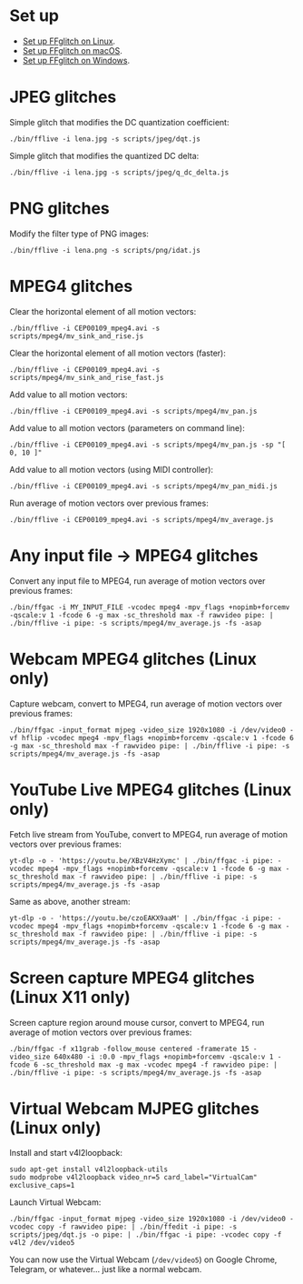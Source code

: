 Set up
======

- [Set up FFglitch on Linux](readme_linux.md).
- [Set up FFglitch on macOS](readme_macos.md).
- [Set up FFglitch on Windows](readme_windows.md).

JPEG glitches
=============

Simple glitch that modifies the DC quantization coefficient:
```
./bin/fflive -i lena.jpg -s scripts/jpeg/dqt.js
```

Simple glitch that modifies the quantized DC delta:
```
./bin/fflive -i lena.jpg -s scripts/jpeg/q_dc_delta.js
```

PNG glitches
============

Modify the filter type of PNG images:
```
./bin/fflive -i lena.png -s scripts/png/idat.js
```

MPEG4 glitches
==============

Clear the horizontal element of all motion vectors:
```
./bin/fflive -i CEP00109_mpeg4.avi -s scripts/mpeg4/mv_sink_and_rise.js
```

Clear the horizontal element of all motion vectors (faster):
```
./bin/fflive -i CEP00109_mpeg4.avi -s scripts/mpeg4/mv_sink_and_rise_fast.js
```

Add value to all motion vectors:
```
./bin/fflive -i CEP00109_mpeg4.avi -s scripts/mpeg4/mv_pan.js
```

Add value to all motion vectors (parameters on command line):
```
./bin/fflive -i CEP00109_mpeg4.avi -s scripts/mpeg4/mv_pan.js -sp "[ 0, 10 ]"
```

Add value to all motion vectors (using MIDI controller):
```
./bin/fflive -i CEP00109_mpeg4.avi -s scripts/mpeg4/mv_pan_midi.js
```

Run average of motion vectors over previous frames:
```
./bin/fflive -i CEP00109_mpeg4.avi -s scripts/mpeg4/mv_average.js
```

Any input file -> MPEG4 glitches
================================

Convert any input file to MPEG4, run average of motion vectors over previous frames:
```
./bin/ffgac -i MY_INPUT_FILE -vcodec mpeg4 -mpv_flags +nopimb+forcemv -qscale:v 1 -fcode 6 -g max -sc_threshold max -f rawvideo pipe: | ./bin/fflive -i pipe: -s scripts/mpeg4/mv_average.js -fs -asap
```

Webcam MPEG4 glitches (Linux only)
==================================

Capture webcam, convert to MPEG4, run average of motion vectors over previous frames:
```
./bin/ffgac -input_format mjpeg -video_size 1920x1080 -i /dev/video0 -vf hflip -vcodec mpeg4 -mpv_flags +nopimb+forcemv -qscale:v 1 -fcode 6 -g max -sc_threshold max -f rawvideo pipe: | ./bin/fflive -i pipe: -s scripts/mpeg4/mv_average.js -fs -asap
```

YouTube Live MPEG4 glitches (Linux only)
========================================

Fetch live stream from YouTube, convert to MPEG4, run average of motion vectors over previous frames:
```
yt-dlp -o - 'https://youtu.be/XBzV4HzXymc' | ./bin/ffgac -i pipe: -vcodec mpeg4 -mpv_flags +nopimb+forcemv -qscale:v 1 -fcode 6 -g max -sc_threshold max -f rawvideo pipe: | ./bin/fflive -i pipe: -s scripts/mpeg4/mv_average.js -fs -asap
```

Same as above, another stream:
```
yt-dlp -o - 'https://youtu.be/czoEAKX9aaM' | ./bin/ffgac -i pipe: -vcodec mpeg4 -mpv_flags +nopimb+forcemv -qscale:v 1 -fcode 6 -g max -sc_threshold max -f rawvideo pipe: | ./bin/fflive -i pipe: -s scripts/mpeg4/mv_average.js -fs -asap
```

Screen capture MPEG4 glitches (Linux X11 only)
==============================================

Screen capture region around mouse cursor, convert to MPEG4, run average of motion vectors over previous frames:
```
./bin/ffgac -f x11grab -follow_mouse centered -framerate 15 -video_size 640x480 -i :0.0 -mpv_flags +nopimb+forcemv -qscale:v 1 -fcode 6 -sc_threshold max -g max -vcodec mpeg4 -f rawvideo pipe: | ./bin/fflive -i pipe: -s scripts/mpeg4/mv_average.js -fs -asap
```

Virtual Webcam MJPEG glitches (Linux only)
==========================================

Install and start v4l2loopback:
```
sudo apt-get install v4l2loopback-utils
sudo modprobe v4l2loopback video_nr=5 card_label="VirtualCam" exclusive_caps=1
```

Launch Virtual Webcam:
```
./bin/ffgac -input_format mjpeg -video_size 1920x1080 -i /dev/video0 -vcodec copy -f rawvideo pipe: | ./bin/ffedit -i pipe: -s scripts/jpeg/dqt.js -o pipe: | ./bin/ffgac -i pipe: -vcodec copy -f v4l2 /dev/video5
```

You can now use the Virtual Webcam (`/dev/video5`) on Google Chrome, Telegram, or whatever... just like a normal webcam.
